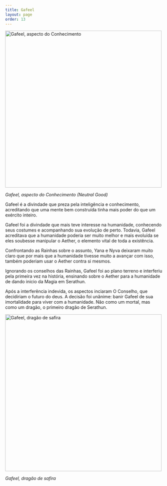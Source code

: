```yaml
---
title: Gafeel
layout: page
order: 13
---
```


<img src="../../assets/divindades/gafeel.png" alt="Gafeel, aspecto do Conhecimento" width="500"/>

*Gafeel, aspecto do Conhecimento (Neutral Good)*

Gafeel é a divindade que preza pela inteligência e conhecimento, acreditando que uma mente bem construída tinha mais poder do que um exército inteiro. 

Gafeel foi a divindade que mais teve interesse na humanidade, conhecendo seus costumes e acompanhando sua evolução de perto. Todavia, Gafeel acreditava que a humanidade poderia ser muito melhor e mais evoluída se eles soubesse manipular o Aether, o elemento vital de toda a existência. 

Confrontando as Rainhas sobre o assunto, Yana e Nyva deixaram muito claro que por mais que a humanidade tivesse muito a avançar com isso, também poderiam usar o Aether contra si mesmos. 

Ignorando os conselhos das Rainhas, Gafeel foi ao plano terreno e interferiu pela primeira vez na história, ensinando sobre o Aether para a humanidade de dando inicio da Magia em Serathun. 

Após a interferência indevida, os aspectos inciaram O Conselho, que decidiriam o futuro do deus. A decisão foi unânime: banir Gafeel de sua imortalidade para viver com a humanidade. Não como um mortal, mas como um dragão, o primeiro dragão de Serathun. 

<img src="../../assets/divindades/gafeel_dragão_de_safira.jpg" alt="Gafeel, dragão de safira" width="500"/>

*Gafeel, dragão de safira*